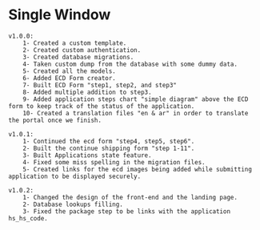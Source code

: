# Single Window
	v1.0.0:
		1- Created a custom template.
		2- Created custom authentication.
		3- Created database migrations.
		4- Taken custom dump from the database with some dummy data.
		5- Created all the models.
		6- Added ECD Form creator.
		7- Built ECD Form "step1, step2, and step3"
		8- Added multiple addition to step3.
		9- Added application steps chart "simple diagram" above the ECD form to keep track of the status of the application.
		10- Created a translation files "en & ar" in order to translate the portal once we finish.
		
	v1.0.1:
		1- Continued the ecd form "step4, step5, step6".
		2- Built the continue shipping form "step 1-11".
		3- Built Applications state feature.
		4- Fixed some miss spelling in the migration files.
		5- Created links for the ecd images being added while submitting application to be displayed securely.
	
	v1.0.2:
		1- Changed the design of the front-end and the landing page.
		2- Database lookups filling.
		3- Fixed the package step to be links with the application hs_hs_code.